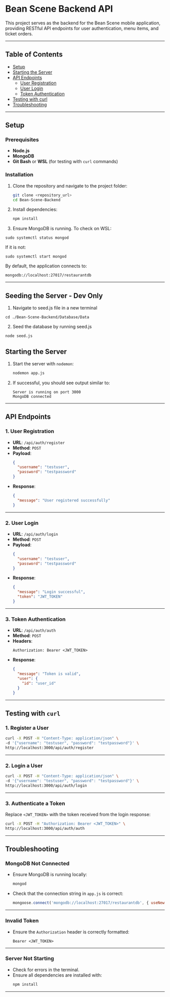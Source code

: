 
# Bean Scene Backend API

This project serves as the backend for the Bean Scene mobile application, providing RESTful API endpoints for user authentication, menu items, and ticket orders.

---

## Table of Contents

- [Setup](#setup)
- [Starting the Server](#starting-the-server)
- [API Endpoints](#api-endpoints)
  - [User Registration](#user-registration)
  - [User Login](#user-login)
  - [Token Authentication](#token-authentication)
- [Testing with curl](#testing-with-curl)
- [Troubleshooting](#troubleshooting)

---

## Setup

### Prerequisites

- **Node.js** 
- **MongoDB**
- **Git Bash** or **WSL** (for testing with `curl` commands)

### Installation

1. Clone the repository and navigate to the project folder:
   ```bash
   git clone <repository_url>
   cd Bean-Scene-Backend
   ```

2. Install dependencies:
   ```bash
   npm install
   ```

3. Ensure MongoDB is running. To check on WSL:
  ```
  sudo systemctl status mongod
  ```
  If it is not:
  ```
  sudo systemctl start mongod
  ```

  By default, the application connects to:
   ```
   mongodb://localhost:27017/restaurantdb
   ```

---

## Seeding the Server - Dev Only

1. Navigate to seed.js file in a new terminal
  ```
  cd ./Bean-Scene-Backend/Database/Data
  ```

2. Seed the database by running seed.js
  ```
  node seed.js
  ```

## Starting the Server

1. Start the server with `nodemon`:
   ```bash
   nodemon app.js
   ```

2. If successful, you should see output similar to:
   ```
   Server is running on port 3000
   MongoDB connected
   ```

---

## API Endpoints

### 1. **User Registration**

- **URL**: `/api/auth/register`
- **Method**: `POST`
- **Payload**:
  ```json
  {
    "username": "testuser",
    "password": "testpassword"
  }
  ```
- **Response**:
  ```json
  {
    "message": "User registered successfully"
  }
  ```

---

### 2. **User Login**

- **URL**: `/api/auth/login`
- **Method**: `POST`
- **Payload**:
  ```json
  {
    "username": "testuser",
    "password": "testpassword"
  }
  ```
- **Response**:
  ```json
  {
    "message": "Login successful",
    "token": "JWT_TOKEN"
  }
  ```

---

### 3. **Token Authentication**

- **URL**: `/api/auth/auth`
- **Method**: `POST`
- **Headers**:
  ```http
  Authorization: Bearer <JWT_TOKEN>
  ```
- **Response**:
  ```json
  {
    "message": "Token is valid",
    "user": {
      "id": "user_id"
    }
  }
  ```

---

## Testing with `curl`

### 1. Register a User
```bash
curl -X POST -H "Content-Type: application/json" \
-d '{"username": "testuser", "password": "testpassword"}' \
http://localhost:3000/api/auth/register
```

---

### 2. Login a User
```bash
curl -X POST -H "Content-Type: application/json" \
-d '{"username": "testuser", "password": "testpassword"}' \
http://localhost:3000/api/auth/login
```

---

### 3. Authenticate a Token
Replace `<JWT_TOKEN>` with the token received from the login response:
```bash
curl -X POST -H "Authorization: Bearer <JWT_TOKEN>" \
http://localhost:3000/api/auth/auth
```

---

## Troubleshooting

### MongoDB Not Connected
- Ensure MongoDB is running locally:
  ```bash
  mongod
  ```
- Check that the connection string in `app.js` is correct:
  ```javascript
  mongoose.connect('mongodb://localhost:27017/restaurantdb', { useNewUrlParser: true, useUnifiedTopology: true });
  ```

---

### Invalid Token
- Ensure the `Authorization` header is correctly formatted:
  ```
  Bearer <JWT_TOKEN>
  ```

---

### Server Not Starting
- Check for errors in the terminal.
- Ensure all dependencies are installed with:
  ```bash
  npm install
  ```

---
